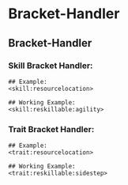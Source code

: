 # Bracket-Handler

## Bracket-Handler

### Skill Bracket Handler:

    ## Example:
    <skill:resourcelocation>
    
    ## Working Example:
    <skill:reskillable:agility>
    

### Trait Bracket Handler:

    ## Example:
    <trait:resourcelocation>
    
    ## Working Example:
    <trait:reskillable:sidestep>